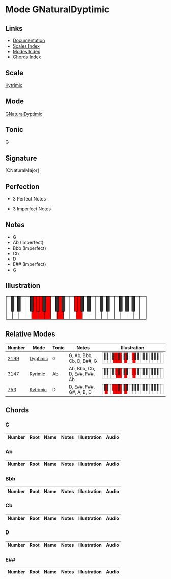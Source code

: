 # Mode GNaturalDyptimic

## Links

- [Documentation](index.md)
- [Scales Index](Scales.md)
- [Modes Index](Modes.md)
- [Chords Index](Chords.md)

## Scale

[Kytrimic](ScaleKytrimic.md)

## Mode

[GNaturalDyptimic](ModeGNaturalDyptimic.md)

## Tonic

G

## Signature

[CNaturalMajor]

## Perfection

 - 3 Perfect Notes

 - 3 Imperfect Notes

## Notes

- G
- Ab (Imperfect)
- Bbb (Imperfect)
- Cb
- D
- E## (Imperfect)
- G

## Illustration

![GNaturalDyptimic](ModeGNaturalDyptimic.png)

## Relative Modes

| Number | Mode | Tonic | Notes | Illustration |
|--------|------|-------|-------|--------------|
| [2199](https://ianring.com/musictheory/scales/2199) | [Dyptimic](ModeDyptimic.md) | G | G, Ab, Bbb, Cb, D, E##, G | ![GNaturalDyptimic](ModeGNaturalDyptimic.png) |
| [3147](https://ianring.com/musictheory/scales/3147) | [Ryrimic](ModeRyrimic.md) | Ab | Ab, Bbb, Cb, D, E##, F##, Ab | ![AFlatRyrimic](ModeAFlatRyrimic.png) |
| [753](https://ianring.com/musictheory/scales/753) | [Kytrimic](ModeKytrimic.md) | D | D, E##, F##, G#, A, B, D | ![DNaturalKytrimic](ModeDNaturalKytrimic.png) |

## Chords

### G

| Number | Root | Name | Notes | Illustration | Audio |
|--------|------|------|-------|--------------|-------|

### Ab

| Number | Root | Name | Notes | Illustration | Audio |
|--------|------|------|-------|--------------|-------|

### Bbb

| Number | Root | Name | Notes | Illustration | Audio |
|--------|------|------|-------|--------------|-------|

### Cb

| Number | Root | Name | Notes | Illustration | Audio |
|--------|------|------|-------|--------------|-------|

### D

| Number | Root | Name | Notes | Illustration | Audio |
|--------|------|------|-------|--------------|-------|

### E##

| Number | Root | Name | Notes | Illustration | Audio |
|--------|------|------|-------|--------------|-------|


